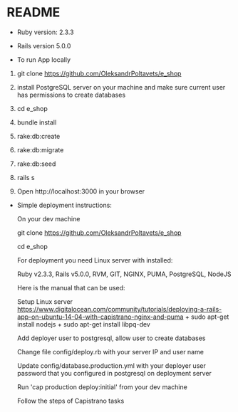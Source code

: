 # README

* Ruby version: 2.3.3

* Rails version 5.0.0

* To run App locally
  
1) git clone https://github.com/OleksandrPoltavets/e_shop

2) install PostgreSQL server on your machine and make sure current user has permissions to create databases

3) cd e_shop

4) bundle install
  
5) rake:db:create
  
6) rake:db:migrate
  
7) rake:db:seed
  
8) rails s

9) Open http://localhost:3000 in your browser


* Simple deployment instructions:

  On your dev machine
  
  git clone https://github.com/OleksandrPoltavets/e_shop
  
  cd e_shop

  For deployment you need Linux server with installed:
   
  Ruby v2.3.3, Rails v5.0.0, RVM, GIT, NGINX, PUMA, PostgreSQL, NodeJS
  
  Here is the manual that can be used:
  
  Setup Linux server 
  https://www.digitalocean.com/community/tutorials/deploying-a-rails-app-on-ubuntu-14-04-with-capistrano-nginx-and-puma
      + sudo apt-get install nodejs
      + sudo apt-get install libpq-dev
      
  Add deployer user to postgresql, allow user to create databases
  
  Change file config/deploy.rb with your server IP and user name
  
  Update config/database.production.yml with your deployer user password that you configured in 
  postgresql on deployment server
  
  Run 'cap production deploy:initial' from your dev machine
  
  Follow the steps of Capistrano tasks